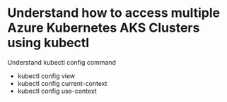 # Understand how to access multiple Azure Kubernetes AKS Clusters using kubectl
Understand kubectl config command
- kubectl config view
- kubectl config current-context
- kubectl config use-context